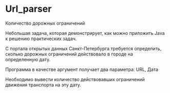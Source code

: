 # Url_parser
Количество дорожных ограничений

Небольшая задача, которая демонстрирует, как можно приложить Java к решению практических задач.

С портала открытых данных Санкт-Петербурга требуется определить, сколько дорожных ограничений действовало в городе на определенную дату.

Программа в качестве аргумент получает два параметра:
URL, 
Дата

Необходимо вывести количество действовавших ограничений движения транспорта на эту дату.
